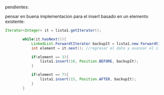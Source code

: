 pendientes:

pensar en buena implementacion para el insert basado en un elemento existente:

```java 
Iterator<Integer> it = lista1.getIterator();

        while(it.hasNext()){
            LinkedList.ForwardtIterator backupIt = lista1.new ForwardtIterator(it);
            int element = it.next(); //regresar el dato y avanzar el iterador

            if(element == 3){
                lista1.insert(10, Position.BEFORE, backupIt);
            }

            if(element == 7){
                lista1.insert(15, Position.AFTER, backupIt);
            }
        }

